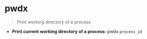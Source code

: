 # pwdx
> Print working directory of a process
- **Print current working directory of a process:**
pwdx `process_id`
